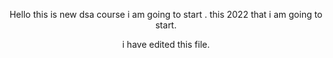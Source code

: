 <header>

Hello this is new dsa course  i am going to start . 
this 2022 that i am going to start. 

i have edited this file. 
</footer>
